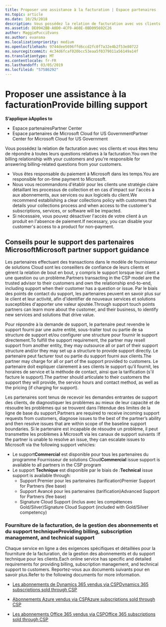 ```yaml
---
title: Proposer une assistance à la facturation | Espace partenaires
ms.topic: article
ms.date: 10/29/2018
description: Vous possédez la relation de facturation avec vos clients et gérez toute question relative à la facturation.
ms.assetid: DE0942BB-A0D0-4CF9-A60E-0BD095692C26
author: MaggiePucciEvans
ms.author: evansma
ms.localizationpriority: medium
ms.openlocfilehash: 9744dee5696ffd6ccd2fc0f7a32e4b2f53e80722
ms.sourcegitcommit: 4c34d6fcaf020bcc53eaa5f0379011a56149a14f
ms.translationtype: MT
ms.contentlocale: fr-FR
ms.lasthandoff: 03/05/2019
ms.locfileid: "57586292"
---
```

# <a name="provide-billing-support"></a><span data-ttu-id="4f9c1-103">Proposer une assistance à la facturation</span><span class="sxs-lookup"><span data-stu-id="4f9c1-103">Provide billing support</span></span>

<span data-ttu-id="4f9c1-104">**S’applique à**</span><span class="sxs-lookup"><span data-stu-id="4f9c1-104">**Applies to**</span></span>

-  <span data-ttu-id="4f9c1-105">Espace partenaires</span><span class="sxs-lookup"><span data-stu-id="4f9c1-105">Partner Center</span></span>
-  <span data-ttu-id="4f9c1-106">Espace partenaires de Microsoft Cloud for US Government</span><span class="sxs-lookup"><span data-stu-id="4f9c1-106">Partner Center for Microsoft Cloud for US Government</span></span>


<span data-ttu-id="4f9c1-107">Vous possédez la relation de facturation avec vos clients et vous êtes tenu de répondre à toutes leurs questions relatives à la facturation.</span><span class="sxs-lookup"><span data-stu-id="4f9c1-107">You own the billing relationship with your customers and you're responsible for answering billing-related questions from your customers.</span></span>

-   <span data-ttu-id="4f9c1-108">Vous êtes responsable du paiement à Microsoft dans les temps.</span><span class="sxs-lookup"><span data-stu-id="4f9c1-108">You are responsible for on-time payment to Microsoft.</span></span>
-   <span data-ttu-id="4f9c1-109">Nous vous recommandons d'établir pour les clients une stratégie claire détaillant les processus de collection et en cas d'impact sur l'accès à aux abonnements, aux services ou aux logiciels du client.</span><span class="sxs-lookup"><span data-stu-id="4f9c1-109">We recommend establishing a clear collections policy with customers that details your collections process and when access to the customer's subscriptions, services, or software will be impacted.</span></span>
-   <span data-ttu-id="4f9c1-110">Si nécessaire, vous pouvez désactiver l'accès de votre client à un produit en l'absence de paiement.</span><span class="sxs-lookup"><span data-stu-id="4f9c1-110">If necessary, you can disable your customer's access to a product for non-payment.</span></span>

## <a name="microsoft-partner-support-guidance"></a><span data-ttu-id="4f9c1-111">Conseils pour le support des partenaires Microsoft</span><span class="sxs-lookup"><span data-stu-id="4f9c1-111">Microsoft partner support guidance</span></span>

<span data-ttu-id="4f9c1-112">Les partenaires effectuant des transactions dans le modèle de fournisseur de solutions Cloud sont les conseillers de confiance de leurs clients et gèrent la relation de bout en bout, y compris le support lorsque leur client a une question ou un problème.</span><span class="sxs-lookup"><span data-stu-id="4f9c1-112">Partners transacting in the CSP model are the trusted advisor to their customers and own the relationship end-to-end, including support when their customer has a question or issue.</span></span> <span data-ttu-id="4f9c1-113">Par le biais des points de contact du support, les partenaires peuvent en savoir plus sur le client et leur activité, afin d'identifier de nouveaux services et solutions susceptibles d'apporter une valeur ajoutée.</span><span class="sxs-lookup"><span data-stu-id="4f9c1-113">Through support touch points partners can learn more about the customer, and their business, to identify new services and solutions that drive value.</span></span>

<span data-ttu-id="4f9c1-114">Pour répondre à la demande de support, le partenaire peut revendre le support fourni par une autre entité, sous-traiter tout ou partie de sa structure de support et/ou configurer une structure pour fournir le support directement.</span><span class="sxs-lookup"><span data-stu-id="4f9c1-114">To fulfill the support requirement, the partner may resell support from another entity, they may outsource all or part of their support structure and/or they may set up a structure to provide support directly.</span></span>  <span data-ttu-id="4f9c1-115">Le partenaire peut facturer tout ou partie du support fourni aux clients.</span><span class="sxs-lookup"><span data-stu-id="4f9c1-115">The partner may charge for all or part of the support provided to customers.</span></span> <span data-ttu-id="4f9c1-116">Le partenaire doit expliquer clairement à ses clients le support qu’il fournit, les horaires de service et la méthode de contact, ainsi que la tarification (s'il facture le support).</span><span class="sxs-lookup"><span data-stu-id="4f9c1-116">The partner should articulate to their customers the support they will provide, the service hours and contact method, as well as the pricing (if charging for support).</span></span> 

<span data-ttu-id="4f9c1-117">Les partenaires sont tenus de recevoir les demandes entrantes de support des clients, de diagnostiquer les problèmes au mieux de leur capacité et de résoudre les problèmes qui se trouvent dans l’étendue des limites de la ligne de base du support.</span><span class="sxs-lookup"><span data-stu-id="4f9c1-117">Partners are required to receive incoming support requests from customers, diagnose issues to the best of the partner’s ability and then resolve issues that are within scope of the baseline support boundaries.</span></span> <span data-ttu-id="4f9c1-118">Si le partenaire est incapable de résoudre un problème, il peut transmettre les problèmes à Microsoft via les canaux de support suivants :</span><span class="sxs-lookup"><span data-stu-id="4f9c1-118">If the partner is unable to resolve an issue, they can escalate issues to Microsoft via the following support vehicles:</span></span>

- <span data-ttu-id="4f9c1-119">Le support**Commercial** est disponible pour tous les partenaires du programme Fournisseur de solutions Cloud</span><span class="sxs-lookup"><span data-stu-id="4f9c1-119">**Commercial** issue support is available to all partners in the CSP program</span></span>
-   <span data-ttu-id="4f9c1-120">Le support **Technique** est disponible par le biais de :</span><span class="sxs-lookup"><span data-stu-id="4f9c1-120">**Technical** issue support is available through:</span></span>
    -   <span data-ttu-id="4f9c1-121">Support Premier pour les partenaires (tarification)</span><span class="sxs-lookup"><span data-stu-id="4f9c1-121">Premier Support for Partners (fee base)</span></span>
    -   <span data-ttu-id="4f9c1-122">Support Avancé pour les partenaires (tarification)</span><span class="sxs-lookup"><span data-stu-id="4f9c1-122">Advanced Support for Partners (fee base)</span></span>
    -   <span data-ttu-id="4f9c1-123">Signature Cloud Support (inclus avec les compétences Gold/Silver)</span><span class="sxs-lookup"><span data-stu-id="4f9c1-123">Signature Cloud Support (included with Gold/Silver competency)</span></span>

### <a name="providing-billing-subscription-management-and-technical-support"></a><span data-ttu-id="4f9c1-124">Fourniture de la facturation, de la gestion des abonnements et du support technique</span><span class="sxs-lookup"><span data-stu-id="4f9c1-124">Providing billing, subscription management, and technical support</span></span> 

<span data-ttu-id="4f9c1-125">Chaque service en ligne a des exigences spécifiques et détaillées pour la fourniture de la facturation, de la gestion des abonnements et du support technique pour les clients.</span><span class="sxs-lookup"><span data-stu-id="4f9c1-125">Each online service has specific and detailed requirements for providing billing, subscription management, and technical support to customers.</span></span> <span data-ttu-id="4f9c1-126">Reportez-vous aux documents suivants pour en savoir plus.</span><span class="sxs-lookup"><span data-stu-id="4f9c1-126">Refer to the following documents for more information.</span></span>

-   [<span data-ttu-id="4f9c1-127">Les abonnements de Dynamics 365 vendus via CSP</span><span class="sxs-lookup"><span data-stu-id="4f9c1-127">Dynamics 365 subscriptions sold through CSP</span></span>](https://www.microsoftpartnercommunity.com/t5/CSP/Microsoft-Partner-Support-Guidance/m-p/5262#M30)

-   [<span data-ttu-id="4f9c1-128">Abonnements Azure vendus via CSP</span><span class="sxs-lookup"><span data-stu-id="4f9c1-128">Azure subscriptions sold through CSP</span></span>](https://www.microsoftpartnercommunity.com/t5/CSP/Microsoft-Partner-Support-Guidance/m-p/5263#M31)

-   [<span data-ttu-id="4f9c1-129">Les abonnements Office 365 vendus via CSP</span><span class="sxs-lookup"><span data-stu-id="4f9c1-129">Office 365 subscriptions sold through CSP</span></span>](https://www.microsoftpartnercommunity.com/t5/CSP/Microsoft-Partner-Support-Guidance/m-p/5264#M32)
 

